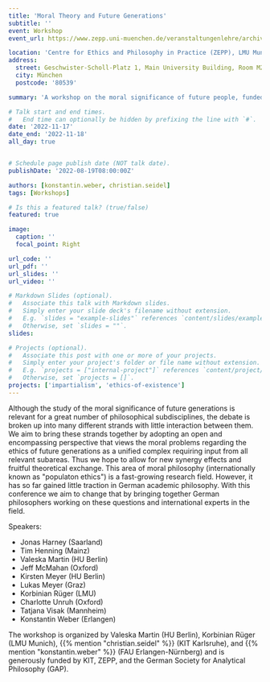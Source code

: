 ```yaml
---
title: 'Moral Theory and Future Generations'
subtitle: ''
event: Workshop
event_url: https://www.zepp.uni-muenchen.de/veranstaltungenlehre/archiv/wise-2022-23/future-generations/index.html

location: 'Centre for Ethics and Philosophy in Practice (ZEPP), LMU Munich'
address:
  street: Geschwister-Scholl-Platz 1, Main University Building, Room M210
  city: München
  postcode: '80539'

summary: 'A workshop on the moral significance of future people, funded by KIT, ZEPP, and the German Society for Analytical Philosophy (GAP). Speakers: Jonas Harney, Tim Henning, Valeska Martin, Jeff McMahan, Kirsten Meyer, Lukas Meyer, Korbinian Rüger, Christian Seidel, Charlotte Unruh, Tatjana Visak, {{% mention "konstantin.weber" %}}.'

# Talk start and end times.
#   End time can optionally be hidden by prefixing the line with `#`.
date: '2022-11-17'
date_end: '2022-11-18'
all_day: true


# Schedule page publish date (NOT talk date).
publishDate: '2022-08-19T08:00:00Z'

authors: [konstantin.weber, christian.seidel]
tags: [Workshops]

# Is this a featured talk? (true/false)
featured: true

image:
  caption: ''
  focal_point: Right

url_code: ''
url_pdf: ''
url_slides: ''
url_video: ''

# Markdown Slides (optional).
#   Associate this talk with Markdown slides.
#   Simply enter your slide deck's filename without extension.
#   E.g. `slides = "example-slides"` references `content/slides/example-slides.md`.
#   Otherwise, set `slides = ""`.
slides:

# Projects (optional).
#   Associate this post with one or more of your projects.
#   Simply enter your project's folder or file name without extension.
#   E.g. `projects = ["internal-project"]` references `content/project/deep-learning/index.md`.
#   Otherwise, set `projects = []`.
projects: ['impartialism', 'ethics-of-existence']
---
```


Although the study of the moral significance of future generations is relevant for a great number of philosophical subdisciplines, the debate is broken up into many different strands with little interaction between them. We aim to bring these strands together by adopting an open and encompassing perspective that views the moral problems regarding the ethics of future generations as a unified complex requiring input from all relevant subareas. Thus we hope to allow for new synergy effects and fruitful theoretical exchange.
This area of moral philosophy (internationally known as "populaton ethics") is a fast-growing research field. However, it has so far gained little traction in German academic philosophy. With this conference we aim to change that by bringing together German philosophers working on these questions and international experts in the field.

Speakers:

- Jonas Harney (Saarland)
- Tim Henning (Mainz)
- Valeska Martin (HU Berlin)
- Jeff McMahan (Oxford)
- Kirsten Meyer (HU Berlin)
- Lukas Meyer (Graz)
- Korbinian Rüger (LMU)
- Charlotte Unruh (Oxford)
- Tatjana Visak (Mannheim)
- Konstantin Weber (Erlangen)

The workshop is organized by Valeska Martin (HU Berlin), Korbinian Rüger (LMU Munich), {{% mention "christian.seidel" %}} (KIT Karlsruhe), and {{% mention "konstantin.weber" %}} (FAU Erlangen-Nürnberg) and is generously funded by KIT, ZEPP, and the German Society for Analytical Philosophy (GAP).
